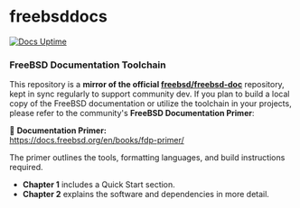 # freebsddocs

[![Docs Uptime](https://github.com/rcghpge/freebsddocs/actions/workflows/sync-upstream.yml/badge.svg)](https://github.com/rcghpge/freebsddocs/actions/workflows/sync-upstream.yml)

### FreeBSD Documentation Toolchain

This repository is a **mirror of the official [freebsd/freebsd-doc](https://github.com/freebsd/freebsd-doc)** repository, kept in sync regularly to support community dev.
If you plan to build a local copy of the FreeBSD documentation or utilize the toolchain in your projects, please refer to the community's **FreeBSD Documentation Primer**:

📘 **Documentation Primer:**  
https://docs.freebsd.org/en/books/fdp-primer/

The primer outlines the tools, formatting languages, and build instructions required.  
- **Chapter 1** includes a Quick Start section.  
- **Chapter 2** explains the software and dependencies in more detail.
